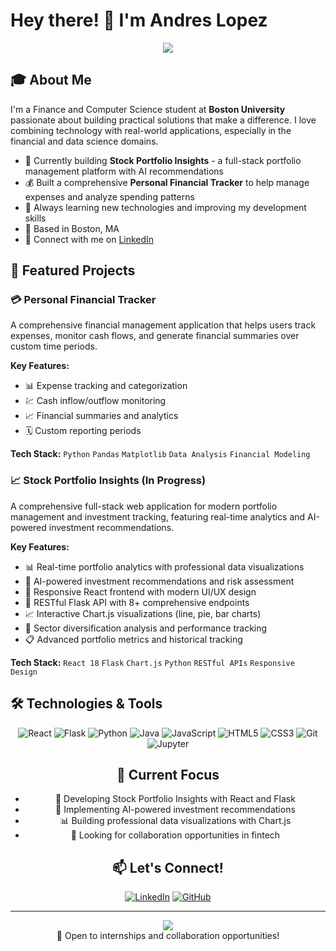 # Hey there! 👋 I'm Andres Lopez

<div align="center">
  <img src="https://readme-typing-svg.herokuapp.com/?lines=Finance+and+Computer+Science;Financial+Tech+Enthusiast;Full+Stack+Developer;Always+Learning!&font=Fira%20Code&center=true&width=440&height=45&color=f75c7e&vCenter=true&size=22">
</div>

## 🎓 About Me

I'm a Finance and Computer Science student at **Boston University** passionate about building practical solutions that make a difference. I love combining technology with real-world applications, especially in the financial and data science domains.

- 🔭 Currently building **Stock Portfolio Insights** - a full-stack portfolio management platform with AI recommendations
- 💰 Built a comprehensive **Personal Financial Tracker** to help manage expenses and analyze spending patterns
- 🌱 Always learning new technologies and improving my development skills
- 📍 Based in Boston, MA
- 💼 Connect with me on [LinkedIn](https://www.linkedin.com/in/andres-lopez23/)

## 🚀 Featured Projects

### 💳 Personal Financial Tracker
A comprehensive financial management application that helps users track expenses, monitor cash flows, and generate financial summaries over custom time periods.

**Key Features:**
- 📊 Expense tracking and categorization
- 💹 Cash inflow/outflow monitoring  
- 📈 Financial summaries and analytics
- 🗓️ Custom reporting periods

**Tech Stack:** `Python` `Pandas` `Matplotlib` `Data Analysis` `Financial Modeling`

### 📈 Stock Portfolio Insights (In Progress)
A comprehensive full-stack web application for modern portfolio management and investment tracking, featuring real-time analytics and AI-powered investment recommendations.

**Key Features:**
- 📊 Real-time portfolio analytics with professional data visualizations
- 🤖 AI-powered investment recommendations and risk assessment
- 📱 Responsive React frontend with modern UI/UX design
- 🔌 RESTful Flask API with 8+ comprehensive endpoints
- 📈 Interactive Chart.js visualizations (line, pie, bar charts)
- 🎯 Sector diversification analysis and performance tracking
- 📋 Advanced portfolio metrics and historical tracking

**Tech Stack:** `React 18` `Flask` `Chart.js` `Python` `RESTful APIs` `Responsive Design`

## 🛠️ Technologies & Tools

<div align="center">

![React](https://img.shields.io/badge/-React-61DAFB?style=flat-square&logo=react&logoColor=white)
![Flask](https://img.shields.io/badge/-Flask-000000?style=flat-square&logo=flask&logoColor=white)
![Python](https://img.shields.io/badge/-Python-3776AB?style=flat-square&logo=python&logoColor=white)
![Java](https://img.shields.io/badge/-Java-007396?style=flat-square&logo=java&logoColor=white)
![JavaScript](https://img.shields.io/badge/-JavaScript-F7DF1E?style=flat-square&logo=javascript&logoColor=black)
![HTML5](https://img.shields.io/badge/-HTML5-E34F26?style=flat-square&logo=html5&logoColor=white)
![CSS3](https://img.shields.io/badge/-CSS3-1572B6?style=flat-square&logo=css3&logoColor=white)
![Git](https://img.shields.io/badge/-Git-F05032?style=flat-square&logo=git&logoColor=white)
![Jupyter](https://img.shields.io/badge/-Jupyter-F37626?style=flat-square&logo=jupyter&logoColor=white)

## 🎯 Current Focus

- 🔨 Developing Stock Portfolio Insights with React and Flask
- 🤖 Implementing AI-powered investment recommendations
- 📊 Building professional data visualizations with Chart.js
- 🤝 Looking for collaboration opportunities in fintech

## 📫 Let's Connect!

<div align="center">

[![LinkedIn](https://img.shields.io/badge/LinkedIn-0077B5?style=for-the-badge&logo=linkedin&logoColor=white)](https://www.linkedin.com/in/andres-lopez23/)
[![GitHub](https://img.shields.io/badge/GitHub-100000?style=for-the-badge&logo=github&logoColor=white)](https://github.com/AndresL230)

</div>

---

<div align="center">
  <img src="https://komarev.com/ghpvc/?username=AndresL230&color=blueviolet&style=flat-square&label=Profile+Views" />
</div>

<div align="center">
  💼 Open to internships and collaboration opportunities!
</div>
